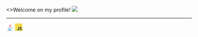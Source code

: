 <>Welcome on my profile!
![](https://komarev.com/ghpvc/?username=your-github-username&color=blueviolet)

---

<img src = "https://raw.githubusercontent.com/devicons/devicon/master/icons/java/java-original.svg" width = "20" height = "20">
<img src = "https://raw.githubusercontent.com/github/explore/80688e429a7d4ef2fca1e82350fe8e3517d3494d/topics/javascript/javascript.png" width = "20" height = "20">
